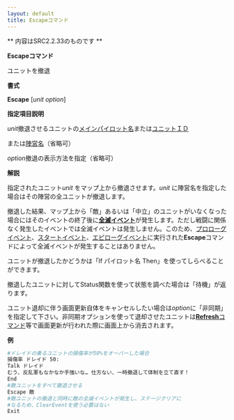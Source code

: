 ```yaml
---
layout: default
title: Escapeコマンド
---
```

** 内容はSRC2.2.33のものです **

**Escapeコマンド**

ユニットを撤退

**書式**

**Escape** [*unit option*]

**指定項目説明**

*unit*撤退させるユニットの[メインパイロット名](メインパイロット名.md)または[ユニットＩＤ](ユニットＩＤ.md)

または[陣営名](陣営名.md)（省略可）

*option*撤退の表示方法を指定（省略可）

**解説**

指定されたユニット*unit* をマップ上から撤退させます。*unit* に陣営名を指定した場合はその陣営の全ユニットが撤退します。

撤退した結果、マップ上から「敵」あるいは「中立」のユニットがいなくなった場合にはそのイベントの終了後に[**全滅イベント**](全滅イベント.md)が発生します。ただし戦闘に関係なく発生したイベントでは全滅イベントは発生しません。このため、[プロローグイベント](プロローグイベント.md)、[スタートイベント](スタートイベント.md)、[エピローグイベント](エピローグイベント.md)に実行された**Escape**コマンドによって全滅イベントが発生することはありません。

ユニットが撤退したかどうかは「If パイロット名 Then」を使ってしらべることができます。

撤退したユニットに対してStatus関数を使って状態を調べた場合は「待機」が返ります。

ユニット退却に伴う画面更新自体をキャンセルしたい場合は*option*に「非同期」を指定して下さい。非同期オプションを使って退却させたユニットは[**Refresh**コマンド](Refreshコマンド.md)等で画面更新が行われた際に画面上から消去されます。

**例**
```sh
#ドレイドの乗るユニットの損傷率が50%をオーバーした場合
損傷率 ドレイド 50:
Talk ドレイド
むう、反乱軍もなかなか手強いな… 仕方ない、一時撤退して体制を立て直す！
End
#敵ユニットをすべて撤退させる
Escape 敵
#敵ユニットの撤退と同時に敵の全滅イベントが発生し、ステージクリアに
#なるため、ClearEventを使う必要はない
Exit
```

